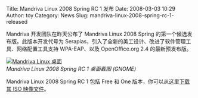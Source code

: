 Title: Mandriva Linux 2008 Spring RC 1 发布
Date: 2008-03-03 10:29
Author: toy
Category: News
Slug: mandriva-linux-2008-spring-rc-1-released

Mandriva 开发团队在昨天公布了 Mandriva Linux 2008 Spring
的第一个候选发布版。此版本开发代号为
Serapias，引入了全新的美工设计、改进了软件管理工具、网络配置工具支持
WPA-EAP、以及 OpenOffice.org 2.4 的最新预发布版。

[![Mandriva Linux
桌面](http://i.linuxtoy.org/i/2008/03/mandriva-linux-desktop-thumb.png)](http://i.linuxtoy.org/i/2008/03/mandriva-linux-desktop.png)  
*Mandriva Linux 2008 Spring RC 1 桌面截图 (GNOME)*

Mandriva Linux 2008 Spring RC 1 包括 Free 和 One
版本，你可以从这里[下载其 ISO
映像文件](http://wiki.mandriva.com/en/2008.1_RC_1#Availability)。
